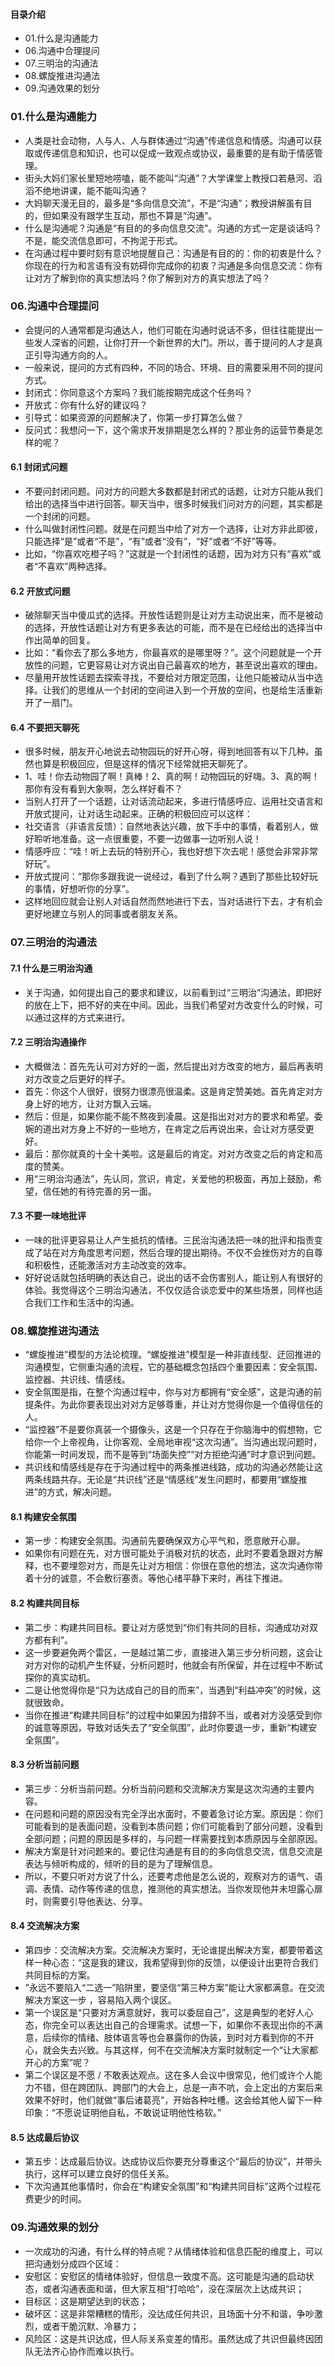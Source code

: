 #### 目录介绍
- 01.什么是沟通能力
- 06.沟通中合理提问
- 07.三明治的沟通法
- 08.螺旋推进沟通法
- 09.沟通效果的划分




### 01.什么是沟通能力
- 人类是社会动物，人与人、人与群体通过“沟通”传递信息和情感。沟通可以获取或传递信息和知识，也可以促成一致观点或协议，最重要的是有助于情感管理。
- 街头大妈们家长里短地唠嗑，能不能叫“沟通”？大学课堂上教授口若悬河、滔滔不绝地讲课，能不能叫沟通？
- 大妈聊天漫无目的，最多是“多向信息交流”，不是“沟通”；教授讲解虽有目的，但如果没有跟学生互动，那也不算是“沟通”。
- 什么是沟通呢？沟通是“有目的的多向信息交流”。沟通的方式一定是谈话吗？不是，能交流信息即可，不拘泥于形式。
- 在沟通过程中要时刻有意识地提醒自己：沟通是有目的的：你的初衷是什么？你现在的行为和言语有没有妨碍你完成你的初衷？沟通是多向信息交流：你有让对方了解到你的真实想法吗？你了解到对方的真实想法了吗？





### 06.沟通中合理提问
- 会提问的人通常都是沟通达人，他们可能在沟通时说话不多，但往往能提出一些发人深省的问题，让你打开一个新世界的大门。所以，善于提问的人才是真正引导沟通方向的人。
- 一般来说，提问的方式有四种，不同的场合、环境、目的需要采用不同的提问方式。
- 封闭式：你同意这个方案吗？我们能按期完成这个任务吗？
- 开放式：你有什么好的建议吗？
- 引导式：如果资源的问题解决了，你第一步打算怎么做？
- 反问式：我想问一下，这个需求开发排期是怎么样的？那业务的运营节奏是怎样的呢？


#### 6.1 封闭式问题
- 不要问封闭问题。问对方的问题大多数都是封闭式的话题，让对方只能从我们给出的选择当中进行回答。聊天当中，很多时候我们问对方的问题，其实都是一个封闭的问题。
- 什么叫做封闭性问题。就是在问题当中给了对方一个选择，让对方非此即彼，只能选择“是”或者“不是”，“有”或者“没有”，“好”或者“不好”等等。
- 比如，“你喜欢吃橙子吗？”这就是一个封闭性的话题，因为对方只有“喜欢”或者“不喜欢”两种选择。


#### 6.2 开放式问题
- 破除聊天当中傻瓜式的选择。开放性话题则是让对方主动说出来，而不是被动的选择，开放性话题让对方有更多表达的可能，而不是在已经给出的选择当中作出简单的回复。
- 比如：“看你去了那么多地方，你最喜欢的是哪里呀？”。这个问题就是一个开放性的问题，它更容易让对方说出自己最喜欢的地方，甚至说出喜欢的理由。
- 尽量用开放性话题去探索寻找，不要给对方限定范围，让他只能被动从当中选择。让我们的思维从一个封闭的空间进入到一个开放的空间，也是给生活重新开了一扇门。


#### 6.4 不要把天聊死
- 很多时候，朋友开心地说去动物园玩的好开心呀，得到地回答有以下几种。虽然也算是积极回应，但是这样的情况下经常就把天聊死了。
- 1、哇！你去动物园了啊！真棒！2、真的啊！动物园玩的好嗨。3、真的啊！那你有没有看到大象啊，怎么样好看不？
- 当别人打开了一个话题，让对话流动起来，多进行情感呼应、运用社交语言和开放式提问，让对话生动起来。正确的积极回应可以这样：
- 社交语言（非语言反馈）：自然地表达兴趣，放下手中的事情，看着别人，做好聆听地准备。这一点很重要，不要一边做事一边听别人说！
- 情感呼应：“哇！听上去玩的特别开心，我也好想下次去呢！感觉会非常非常好玩”。
- 开放式提问：“那你多跟我说一说经过，看到了什么啊？遇到了那些比较好玩的事情，好想听你的分享”。
- 这样地回应就会让别人对话自然而然地进行下去，当对话进行下去，才有机会更好地建立与别人的同事或者朋友关系。



### 07.三明治的沟通法
#### 7.1 什么是三明治沟通
- 关于沟通，如何提出自己的要求和建议，以前看到过“三明治”沟通法，即把好的放在上下，把不好的夹在中间。因此，当我们希望对方改变什么的时候，可以通过这样的方式来进行。


#### 7.2 三明治沟通操作
- 大概做法：首先先认可对方好的一面，然后提出对方改变的地方，最后再表明对方改变之后更好的样子。
- 首先：你这个人很好，很努力很漂亮很温柔。这是肯定赞美她。首先肯定对方身上好的地方，让对方飘入云端。
- 然后：但是，如果你能不能不熬夜到凌晨。这是指出对对方的要求和希望。委婉的道出对方身上不好的一些地方，在肯定之后再说出来，会让对方感受更好。
- 最后：那你就真的十全十美啦。这是最后的肯定。对对方改变之后的肯定和高度的赞美。
- 用“三明治沟通法”，先认同，赏识，肯定，关爱他的积极面，再加上鼓励，希望，信任她的有待完善的另一面。


#### 7.3 不要一味地批评
- 一味的批评更容易让人产生抵抗的情绪。三民治沟通法把一味的批评和指责变成了站在对方角度思考问题，然后合理的提出期待。不仅不会挫伤对方的自尊和积极性，还能激活对方主动改变的效率。
- 好好说话就包括明确的表达自己，说出的话不会伤害别人，能让别人有很好的体验。我觉得这个三明治沟通法，不仅仅适合谈恋爱中的某些场景，同样也适合我们工作和生活中的沟通。


### 08.螺旋推进沟通法
- “螺旋推进”模型的方法论梳理。“螺旋推进”模型是一种非直线型、迂回推进的沟通模型，它侧重沟通的流程，它的基础概念包括四个重要因素：安全氛围、监控器、共识线、情感线。
- 安全氛围是指，在整个沟通过程中，你与对方都拥有“安全感”，这是沟通的前提条件。为此你要表现出对对方足够尊重，并让对方觉得你是一个值得信任的人。
- “监控器”不是要你真装一个摄像头，这是一个只存在于你脑海中的假想物，它给你一个上帝视角，让你客观、全局地审视“这次沟通”。当沟通出现问题时，你能第一时间发现，而不是等到“场面失控”“对方拒绝沟通”时才意识到问题。
- 共识线和情感线是存在于沟通过程中的两条推进线路，成功的沟通必然能让这两条线路共存。无论是“共识线”还是“情感线”发生问题时，都要用“螺旋推进”的方式，解决问题。


#### 8.1 构建安全氛围
- 第一步：构建安全氛围。沟通前先要确保双方心平气和，愿意敞开心扉。
- 如果你有问题在先，对方很可能处于消极对抗的状态，此时不要着急跟对方解释，也不要埋怨对方，而是先让对方相信：你很在意他的想法，这次沟通你带着十分的诚意，不会敷衍塞责。等他心绪平静下来时，再往下推进。


#### 8.2 构建共同目标
- 第二步：构建共同目标。要让对方感觉到“你们有共同的目标，沟通成功对双方都有利”。
- 这一步要避免两个雷区，一是越过第二步，直接进入第三步分析问题，这会让对方对你的动机产生怀疑，分析问题时，他就会有所保留，并在过程中不断试探你的真实动机。
- 二是让他觉得你是“只为达成自己的目的而来”，当遇到“利益冲突”的时候，这就很致命。
- 当你在推进“构建共同目标”的过程中如果因为措辞不当，或者对方没感受到你的诚意等原因，导致对话失去了“安全氛围”，此时你要退一步，重新“构建安全氛围”。


#### 8.3 分析当前问题
- 第三步：分析当前问题。分析当前问题和交流解决方案是这次沟通的主要内容。
- 在问题和问题的原因没有完全浮出水面时，不要着急讨论方案。原因是：你们可能看到的是表面问题，没看到本质问题；你们可能看到了部分问题，没看到全部问题；问题的原因是多样的，与问题一样需要找到本质原因与全部原因。
- 解决方案是针对问题来的。要记住沟通是有目的的多向信息交流，信息交流是表达与倾听构成的，倾听的目的是为了理解信息。
- 所以，不要只听对方说了什么，还要考虑他是怎么说的，观察对方的语气、语调、表情、动作等传递的信息，推测他的真实想法。当你发现他并未坦露心扉时，则需要引导他表达、分享。


#### 8.4 交流解决方案
- 第四步：交流解决方案。交流解决方案时，无论谁提出解决方案，都要带着这样一种心态：“这是我的建议，我希望得到你的反馈，以便设计出更符合我们共同目标的方案。
- ”永远不要陷入“二选一”陷阱里，要坚信“第三种方案”能让大家都满意。在交流解决方案这一步 ，容易陷入两个误区。
- 第一个误区是“只要对方满意就好，我可以委屈自己”，这是典型的老好人心态，你完全可以表达出自己的合理需求。试想一下，如果你不表现出你的不满意，后续你的情绪、肢体语言等也会暴露你的伪装，到时对方看到你的不开心，就会失去兴致。与其这样，何不在交流解决方案时就制定一个“让大家都开心的方案”呢？
- 第二个误区是不愿 / 不敢表达观点。这在多人会议中很常见，他们或许个人能力不错，但在跨团队、跨部门的大会上，总是一声不吭，会上定出的方案后来效果不好时，他们就做“事后诸葛亮”，开始各种吐槽。这会给其他人留下一种印象：“不愿说证明他自私，不敢说证明他性格软。”


#### 8.5 达成最后协议
- 第五步：达成最后协议。达成协议后你要充分尊重这个“最后的协议”，并带头执行，这样可以建立良好的信任关系。
- 下次沟通其他事情时，你会在“构建安全氛围”和“构建共同目标”这两个过程花费更少的时间。



### 09.沟通效果的划分
- 一次成功的沟通，有什么样的特点呢？从情绪体验和信息匹配的维度上，可以把沟通划分成四个区域：
- 安慰区：安慰区的情绪体验好，但信息一致度不高。这可能是沟通的启动状态，或者沟通表面和谐，但大家互相“打哈哈”，没在深层次上达成共识；
- 目标区：这是期望达到的状态；
- 破坏区：这是非常糟糕的情形，没达成任何共识，且场面十分不和谐，争吵激烈，或者干脆沉默、冷暴力；
- 风险区：这是共识达成，但人际关系变差的情形。虽然达成了共识但最终因团队无法齐心协作而难以执行。







